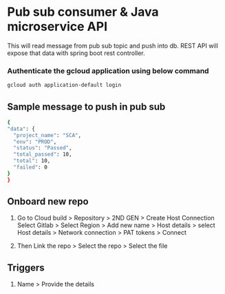 # Pub sub consumer & Java microservice API

This will read message from pub sub topic and push into db. REST API will expose that data with spring boot rest controller.

### Authenticate the gcloud application using below command

```sh
gcloud auth application-default login
```

## Sample message to push in pub sub

```sh
{
"data": {
  "project_name": "SCA",
  "env": "PROD",
  "status": "Passed",
  "total_passed": 10,
  "total": 10,
  "failed": 0
}
}
```

## Onboard new repo

1. Go to Cloud build > Repository > 2ND GEN > Create Host Connection
   Select Gitlab > Select Region > Add new name > Host details >
   select Host details > Network connection > PAT tokens > Connect

2. Then Link the repo > Select the repo > Select the file

## Triggers

1. Name > Provide the details
